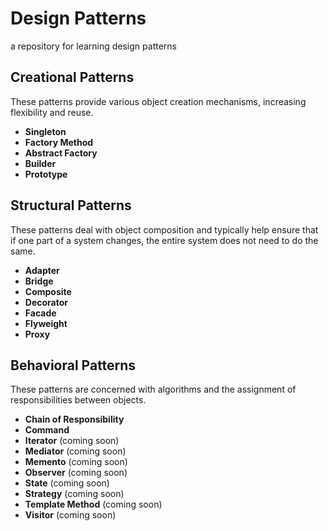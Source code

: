 # Design Patterns
a repository for learning design patterns 

## Creational Patterns
These patterns provide various object creation mechanisms, increasing flexibility and reuse.
- **Singleton**
- **Factory Method**
- **Abstract Factory** 
- **Builder**
- **Prototype**

## Structural Patterns
These patterns deal with object composition and typically help ensure that if one part of a system changes, the entire system does not need to do the same.
- **Adapter**
- **Bridge**
- **Composite**
- **Decorator**
- **Facade**
- **Flyweight**
- **Proxy**

## Behavioral Patterns
These patterns are concerned with algorithms and the assignment of responsibilities between objects.
- **Chain of Responsibility**
- **Command**
- **Iterator** (coming soon)
- **Mediator** (coming soon)
- **Memento** (coming soon)
- **Observer** (coming soon)
- **State** (coming soon)
- **Strategy** (coming soon)
- **Template Method** (coming soon)
- **Visitor** (coming soon)
